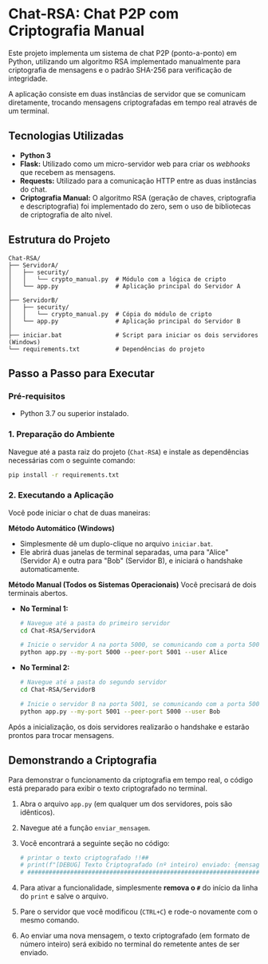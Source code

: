 # Chat-RSA: Chat P2P com Criptografia Manual

Este projeto implementa um sistema de chat P2P (ponto-a-ponto) em Python, utilizando um algoritmo RSA implementado manualmente para criptografia de mensagens e o padrão SHA-256 para verificação de integridade.

A aplicação consiste em duas instâncias de servidor que se comunicam diretamente, trocando mensagens criptografadas em tempo real através de um terminal.

## Tecnologias Utilizadas
* **Python 3**
* **Flask:** Utilizado como um micro-servidor web para criar os *webhooks* que recebem as mensagens.
* **Requests:** Utilizado para a comunicação HTTP entre as duas instâncias do chat.
* **Criptografia Manual:** O algoritmo RSA (geração de chaves, criptografia e descriptografia) foi implementado do zero, sem o uso de bibliotecas de criptografia de alto nível.

## Estrutura do Projeto
```
Chat-RSA/
├── ServidorA/
│   ├── security/
│   │   └── crypto_manual.py  # Módulo com a lógica de cripto
│   └── app.py                # Aplicação principal do Servidor A
│
├── ServidorB/
│   ├── security/
│   │   └── crypto_manual.py  # Cópia do módulo de cripto
│   └── app.py                # Aplicação principal do Servidor B
│
├── iniciar.bat               # Script para iniciar os dois servidores (Windows)
└── requirements.txt          # Dependências do projeto
```

## Passo a Passo para Executar

### Pré-requisitos
- Python 3.7 ou superior instalado.

### 1. Preparação do Ambiente
Navegue até a pasta raiz do projeto (`Chat-RSA`) e instale as dependências necessárias com o seguinte comando:
```bash
pip install -r requirements.txt
```

### 2. Executando a Aplicação
Você pode iniciar o chat de duas maneiras:

**Método Automático (Windows)**
- Simplesmente dê um duplo-clique no arquivo `iniciar.bat`.
- Ele abrirá duas janelas de terminal separadas, uma para "Alice" (Servidor A) e outra para "Bob" (Servidor B), e iniciará o handshake automaticamente.

**Método Manual (Todos os Sistemas Operacionais)**
Você precisará de dois terminais abertos.

- **No Terminal 1:**
  ```bash
  # Navegue até a pasta do primeiro servidor
  cd Chat-RSA/ServidorA
  
  # Inicie o servidor A na porta 5000, se comunicando com a porta 5001
  python app.py --my-port 5000 --peer-port 5001 --user Alice
  ```

- **No Terminal 2:**
  ```bash
  # Navegue até a pasta do segundo servidor
  cd Chat-RSA/ServidorB
  
  # Inicie o servidor B na porta 5001, se comunicando com a porta 5000
  python app.py --my-port 5001 --peer-port 5000 --user Bob
  ```
Após a inicialização, os dois servidores realizarão o handshake e estarão prontos para trocar mensagens.

## Demonstrando a Criptografia

Para demonstrar o funcionamento da criptografia em tempo real, o código está preparado para exibir o texto criptografado no terminal.

1.  Abra o arquivo `app.py` (em qualquer um dos servidores, pois são idênticos).
2.  Navegue até a função `enviar_mensagem`.
3.  Você encontrará a seguinte seção no código:

    ```python
    # printar o texto criptografado !!##
    # print(f"[DEBUG] Texto Criptografado (nº inteiro) enviado: {mensagem_criptografada}")
    # ######################################################################################
    ```
4.  Para ativar a funcionalidade, simplesmente **remova o `#`** do início da linha do `print` e salve o arquivo.
5.  Pare o servidor que você modificou (`CTRL+C`) e rode-o novamente com o mesmo comando.
6.  Ao enviar uma nova mensagem, o texto criptografado (em formato de número inteiro) será exibido no terminal do remetente antes de ser enviado.
